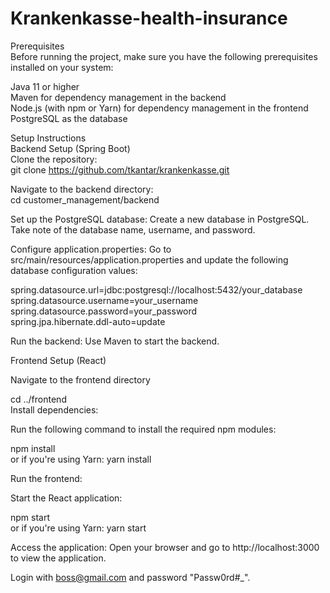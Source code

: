 # Krankenkasse-health-insurance

Prerequisites<br/>
Before running the project, make sure you have the following prerequisites installed on your system:<br/>

Java 11 or higher<br/>
Maven for dependency management in the backend<br/>
Node.js (with npm or Yarn) for dependency management in the frontend<br/>
PostgreSQL as the database<br/>

Setup Instructions<br/>
Backend Setup (Spring Boot)<br/>
Clone the repository:<br/>
git clone https://github.com/tkantar/krankenkasse.git<br/>

Navigate to the backend directory:<br/>
cd customer_management/backend<br/>

Set up the PostgreSQL database: Create a new database in PostgreSQL. Take note of the database name, username, and password.<br/>

Configure application.properties: Go to src/main/resources/application.properties and update the following database configuration values:<br/>

spring.datasource.url=jdbc:postgresql://localhost:5432/your_database<br/>
spring.datasource.username=your_username<br/>
spring.datasource.password=your_password<br/>
spring.jpa.hibernate.ddl-auto=update<br/>

Run the backend: Use Maven to start the backend.<br/>

Frontend Setup (React)<br/>

Navigate to the frontend directory<br/>

cd ../frontend<br/>
Install dependencies:<br/>

Run the following command to install the required npm modules:<br/>

npm install<br/>
or if you're using Yarn: yarn install<br/>

Run the frontend:<br/>

Start the React application:<br/>

npm start<br/>
or if you're using Yarn: yarn start<br/>

Access the application: Open your browser and go to http://localhost:3000 to view the application.<br>

Login with boss@gmail.com and password "Passw0rd#_".
